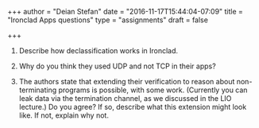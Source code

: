 +++
author = "Deian Stefan"
date = "2016-11-17T15:44:04-07:09"
title = "Ironclad Apps questions"
type = "assignments"
draft = false

+++

1. Describe how declassification works in Ironclad.

2. Why do you think they used UDP and not TCP in their apps?

3. The authors state that extending their verification to reason about
   non-terminating programs is possible, with some work. (Currently you can
   leak data via the termination channel, as we discussed in the LIO lecture.)
   Do you agree? If so, describe what this extension might look like. If not,
   explain why not.
